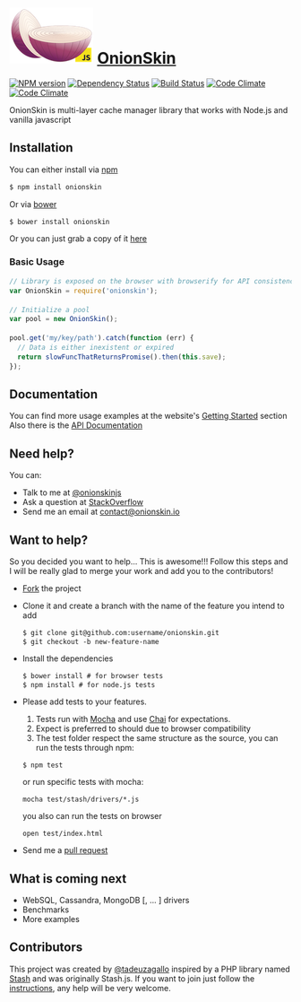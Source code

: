 # [![OnionSkin](logo/onionskin.png)](http://onionskin.io) [OnionSkin](http://onionskin.io)  #
[![NPM version](https://badge.fury.io/js/onionskin.svg)](http://badge.fury.io/js/onionskin) [![Dependency Status](https://david-dm.org/onionskin/onionskin.svg)](https://david-dm.org/onionskin/onionskin) [![Build Status](https://travis-ci.org/onionskin/onionskin.svg?branch=master)](https://travis-ci.org/onionskin/onionskin) [![Code Climate](https://codeclimate.com/github/onionskin/onionskin.png)](https://codeclimate.com/github/onionskin/onionskin) [![Code Climate](https://codeclimate.com/github/onionskin/onionskin/coverage.png)](https://codeclimate.com/github/onionskin/onionskin)

OnionSkin is multi-layer cache manager library that works with Node.js and vanilla javascript

## Installation ##

You can either install via [npm](https://www.npmjs.org)

```javascript
$ npm install onionskin
```

Or via [bower](http://bower.io/)

```
$ bower install onionskin
```

Or you can just grab a copy of it [here](https://raw.githubusercontent.com/onionskin/onionskin/master/dist/onionskin.js)

### Basic Usage ###

```javascript
// Library is exposed on the browser with browserify for API consistency with node.js
var OnionSkin = require('onionskin');

// Initialize a pool
var pool = new OnionSkin();

pool.get('my/key/path').catch(function (err) {
  // Data is either inexistent or expired
  return slowFuncThatReturnsPromise().then(this.save);
});
```

## Documentation ##

You can find more usage examples at the website's [Getting Started](http://onionskin.io/#getting-started) section
Also there is the [API Documentation](http://onionskin.io/api)

## Need help? ##

You can:

* Talk to me at [@onionskinjs](http://twitter.com/onionskinjs)
* Ask a question at [StackOverflow](http://stackoverflow.com)
* Send me an email at [contact@onionskin.io](mailto:contact@onionskin.io)

## Want to help? ##

So you decided you want to help... This is awesome!!!
Follow this steps and I will be really glad to merge your work and add you to the contributors!

* [Fork](https://help.github.com/articles/fork-a-repo) the project
* Clone it and create a branch with the name of the feature you intend to add

    ```
    $ git clone git@github.com:username/onionskin.git
    $ git checkout -b new-feature-name
    ```

* Install the dependencies

    ```
    $ bower install # for browser tests
    $ npm install # for node.js tests
    ```

* Please add tests to your features. 
  1. Tests run with [Mocha](http://visionmedia.github.io/mocha/) and use [Chai](http://chaijs.com) for expectations.
  1. Expect is preferred to should due to browser compatibility
  1. The test folder respect the same structure as the source, you can run the tests through npm:
    ```
    $ npm test
    ```

    or run specific tests with mocha:


    ```
    mocha test/stash/drivers/*.js
    ```

    you also can run the tests on browser


    ```
    open test/index.html
    ```
* Send me a [pull request](https://help.github.com/articles/using-pull-requests)

## What is coming next ##

* WebSQL, Cassandra, MongoDB [, ... ] drivers
* Benchmarks
* More examples

## Contributors ##

This project was created by [@tadeuzagallo](http://twitter.com/tadeuzagallo) inspired by a PHP library
named [Stash](http://stash.tedivm.com) and was originally Stash.js.
If you want to join just follow the [instructions](#want-to-help), any help will be very welcome.
